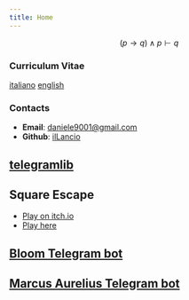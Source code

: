 ```yaml
---
title: Home
---
```

$$
(p \rightarrow q) \land p \vdash q
$$

### Curriculum Vitae

[italiano](cv_ita.pdf) [english](cv_eng.pdf)

### Contacts

- **Email**: <daniele9001@gmail.com>
- **Github**: [ilLancio](https://github.com/ilLancio)

## [telegramlib](https://pypi.org/project/telegramlib/)

## Square Escape

- [Play on itch.io](https://logos-psychagogia.itch.io/square-escape)
- [Play here](Square-Escape)

## [Bloom Telegram bot](https://t.me/BLOOM_chatbot)

## [Marcus Aurelius Telegram bot](https://t.me/M_Aurelius_bot)
